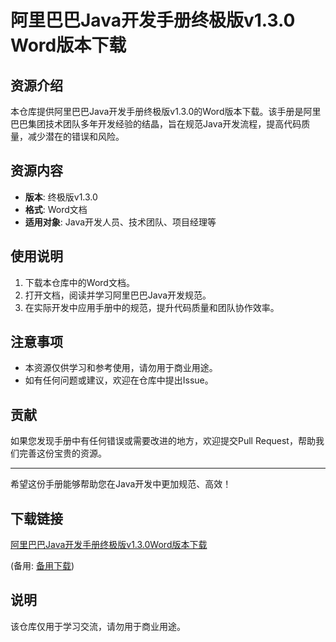 # 阿里巴巴Java开发手册终极版v1.3.0 Word版本下载

## 资源介绍

本仓库提供阿里巴巴Java开发手册终极版v1.3.0的Word版本下载。该手册是阿里巴巴集团技术团队多年开发经验的结晶，旨在规范Java开发流程，提高代码质量，减少潜在的错误和风险。

## 资源内容

- **版本**: 终极版v1.3.0
- **格式**: Word文档
- **适用对象**: Java开发人员、技术团队、项目经理等

## 使用说明

1. 下载本仓库中的Word文档。
2. 打开文档，阅读并学习阿里巴巴Java开发规范。
3. 在实际开发中应用手册中的规范，提升代码质量和团队协作效率。

## 注意事项

- 本资源仅供学习和参考使用，请勿用于商业用途。
- 如有任何问题或建议，欢迎在仓库中提出Issue。

## 贡献

如果您发现手册中有任何错误或需要改进的地方，欢迎提交Pull Request，帮助我们完善这份宝贵的资源。

---

希望这份手册能够帮助您在Java开发中更加规范、高效！

## 下载链接
[阿里巴巴Java开发手册终极版v1.3.0Word版本下载](https://pan.quark.cn/s/db571f867e86) 

(备用: [备用下载](https://pan.baidu.com/s/1Cn2ZDLGjX9CfipS-Dcml8Q?pwd=1234))

## 说明

该仓库仅用于学习交流，请勿用于商业用途。
